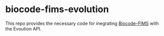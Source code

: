 # biocode-fims-evolution

This repo provides the necessary code for inegrating [Biocode-FIMS](https://github.com/biocodellc/biocode-fims-commons/) with the Evoution API.
